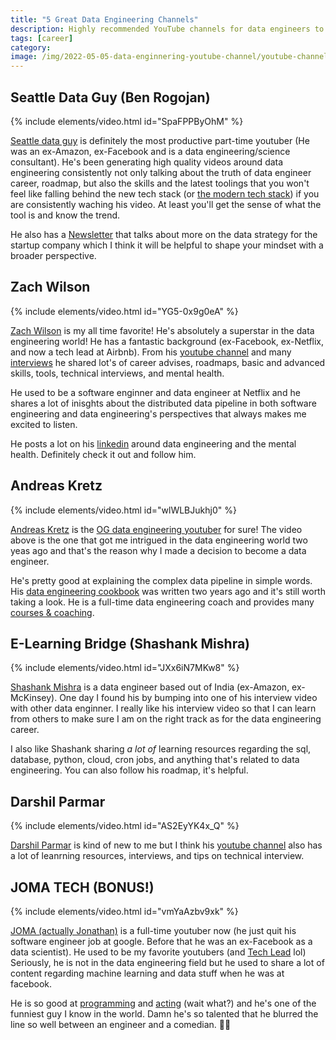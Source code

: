 ```yaml
---
title: "5 Great Data Engineering Channels"
description: Highly recommended YouTube channels for data engineers to help them ace their data engineering careers.
tags: [career]
category:
image: /img/2022-05-05-data-enginnering-youtube-channel/youtube-channel.jpeg
---
```


## Seattle Data Guy (Ben Rogojan)

{% include elements/video.html id="SpaFPPByOhM" %}

[Seattle data guy](https://www.linkedin.com/in/benjaminrogojan/) is definitely the most productive part-time youtuber (He was an ex-Amazon, ex-Facebook and is a data engineering/science consultant). He's been generating high quality videos around data engineering consistently not only talking about the truth of data engineer career, roadmap, but also the skills and the latest toolings that you won't feel like falling behind the new tech stack (or [the modern tech stack](https://www.youtube.com/watch?v=-ClWgwC0Sbw)) if you are consistently waching his video. At least you'll get the sense of what the tool is and know the trend.

He also has a [Newsletter](https://seattledataguy.substack.com/) that talks about more on the data strategy for the startup company which I think it will be helpful to shape your mindset with a broader perspective.


## Zach Wilson

{% include elements/video.html id="YG5-0x9g0eA" %}

[Zach Wilson](https://www.linkedin.com/in/eczachly/) is my all time favorite! He's absolutely a superstar in the data engineering world! He has a fantastic background (ex-Facebook, ex-Netflix, and now a tech lead at Airbnb). From his [youtube channel](https://www.youtube.com/c/DatawithZach/featured) and many [interviews](https://www.youtube.com/watch?v=NWVindWhIX8&list=PLu3aHfPR4Pynlsoku-MONgOqfxG3ReV2K&index=5) he shared lot's of career advises, roadmaps, basic and advanced skills, tools, technical interviews, and mental health. 

He used to be a software enginner and data engineer at Netflix and he shares a lot of inisghts about the distributed data pipeline in both software engineering and data engineering's perspectives that always makes me excited to listen.

He posts a lot on his [linkedin](https://www.linkedin.com/in/eczachly/) around data engineering and the mental health. Definitely check it out and follow him.


## Andreas Kretz

{% include elements/video.html id="wlWLBJukhj0" %}

[Andreas Kretz](https://www.linkedin.com/in/andreas-kretz/) is the [OG data engineering youtuber](https://www.youtube.com/channel/UCY8mzqqGwl5_bTpBY9qLMAA) for sure! The video above is the one that got me intrigued in the data engineering world two yeas ago and that's the reason why I made a decision to become a data engineer. 

He's pretty good at explaining the complex data pipeline in simple words. His [data engineering cookbook](https://github.com/andkret/Cookbook) was written two years ago and it's still worth taking a look. He is a full-time data engineering coach and provides many [courses & coaching](https://learndataengineering.com/).



## E-Learning Bridge (Shashank Mishra)

{% include elements/video.html id="JXx6iN7MKw8" %}

[Shashank Mishra](https://www.linkedin.com/in/shashank219/) is a data engineer based out of India (ex-Amazon, ex-McKinsey). One day I found his by bumping into one of his interview video with other data enginner. I really like his interview video so that I can learn from others to make sure I am on the right track as for the data engineering career.

I also like Shashank sharing *a lot of* learning resources regarding the sql, database, python, cloud, cron jobs, and anything that's related to data engineering. You can also follow his roadmap, it's helpful.

## Darshil Parmar

{% include elements/video.html id="AS2EyYK4x_Q" %}

[Darshil Parmar](https://www.linkedin.com/in/darshil-parmar/) is kind of new to me but I think his [youtube channel](https://www.youtube.com/channel/UCChmJrVa8kDg05JfCmxpLRw) also has a lot of leanrning resources, interviews, and tips on technical interview.



## JOMA TECH (BONUS!)

{% include elements/video.html id="vmYaAzbv9xk" %}

[JOMA (actually Jonathan)](https://www.linkedin.com/in/jomamedia/) is a full-time youtuber now (he just quit his software engineer job at google. Before that he was an ex-Facebook as a data scientist). He used to be my favorite youtubers (and [Tech Lead](https://www.youtube.com/c/TechLead) lol)
Seriously, he is not in the data engineering field but he used to share a lot of content regarding machine learning and data stuff when he was at facebook.

He is so good at [programming](https://www.youtube.com/watch?v=1fPWr0d5zBE) and [acting](https://www.youtube.com/watch?v=Hv6EMd8dlQk) (wait what?) and he's one of the funniest guy I know in the world. Damn he's so talented that he blurred the line so well between an engineer and a comedian. 🤣🤣
